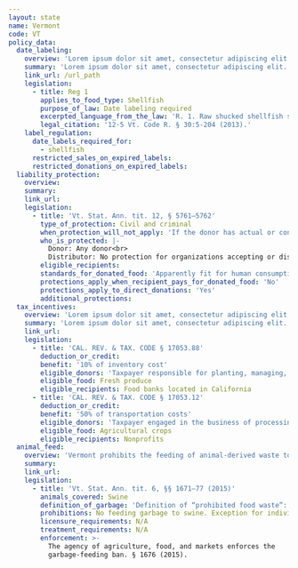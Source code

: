 ```yaml
---
layout: state
name: Vermont
code: VT
policy_data:
  date_labeling:
    overview: 'Lorem ipsum dolor sit amet, consectetur adipiscing elit. Curabitur tellus mi, consequat at laoreet eget, vestibulum nec dolor. Vivamus volutpat quam ac quam bibendum rutrum.'
    summary: 'Lorem ipsum dolor sit amet, consectetur adipiscing elit. Curabitur tellus mi, consequat at laoreet eget, vestibulum nec dolor. Vivamus volutpat quam ac quam bibendum rutrum.'
    link_url: /url_path
    legislation:
      - title: Reg 1
        applies_to_food_type: Shellfish
        purpose_of_law: Date labeling required
        excerpted_language_from_the_law: 'R. 1. Raw shucked shellfish shall be obtained in nonreturnable packages which bear a legible label that identifies the: . . . b. The “sell by” date for packages with a capacity of less than 1.87 L (one-half gallon) or the date shucked for packages with a capacity of 1.87 L (one-half gallon) or more.'
        legal_citation: '12-5 Vt. Code R. § 30:5-204 (2013).'
    label_regulation:
      date_labels_required_for:
        - shellfish
      restricted_sales_on_expired_labels:
      restricted_donations_on_expired_labels:
  liability_protection:
    overview:
    summary:
    link_url:
    legislation:
      - title: 'Vt. Stat. Ann. tit. 12, § 5761—5762'
        type_of_protection: Civil and criminal
        when_protection_will_not_apply: 'If the donor has actual or constructive knowledge that the food is adulterated, tainted, contaminated, or harmful to health'
        who_is_protected: |-
          Donor: Any donor<br>
          Distributor: No protection for organizations accepting or distributing donations of food
        eligible_recipients:
        standards_for_donated_food: 'Apparently fit for human consumption; Includes food not readily marketable due to appearance, freshness, grade, or surplus'
        protections_apply_when_recipient_pays_for_donated_food: 'No'
        protections_apply_to_direct_donations: 'Yes'
        additional_protections:
  tax_incentives:
    overview: 'Lorem ipsum dolor sit amet, consectetur adipiscing elit. Curabitur tellus mi, consequat at laoreet eget, vestibulum nec dolor. Vivamus volutpat quam ac quam bibendum rutrum.'
    summary: 'Lorem ipsum dolor sit amet, consectetur adipiscing elit. Curabitur tellus mi, consequat at laoreet eget, vestibulum nec dolor. Vivamus volutpat quam ac quam bibendum rutrum.'
    link_url:
    legislation:
      - title: 'CAL. REV. & TAX. CODE § 17053.88'
        deduction_or_credit:
        benefit: '10% of inventory cost'
        eligible_donors: 'Taxpayer responsible for planting, managing, and harvesting crops'
        eligible_food: Fresh produce
        eligible_recipients: Food banks located in California
      - title: 'CAL. REV. & TAX. CODE § 17053.12'
        deduction_or_credit:
        benefit: '50% of transportation costs'
        eligible_donors: 'Taxpayer engaged in the business of processing, distributing, or selling agricultural products'
        eligible_food: Agricultural crops
        eligible_recipients: Nonprofits
  animal_feed:
    overview: 'Vermont prohibits the feeding of animal-derived waste to swine. Food waste that consists of only processed (that is, pasteurized) dairy products may be fed to swine. Individuals may feed household garbage to their own swine.'
    summary:
    link_url:
    legislation:
      - title: 'Vt. Stat. Ann. tit. 6, §§ 1671–77 (2015)'
        animals_covered: Swine
        definition_of_garbage: 'Definition of “prohibited food waste”: All waste material derived in whole or in part from the meat of any animal (including fish and poultry) or other animal material, other than processed (that is, pasteurized) dairy products, and other refuse of any character whatsoever that has been associated with any such material, resulting from the handling, preparation, cooking, disposal, or consumption of food, except that such term shall not include waste from ordinary household operations which is fed directly to swine raised exclusively for the use in the household of the owner of the swine by members of the household and nonpaying guests and employees. § 1671 (2015).'
        prohibitions: No feeding garbage to swine. Exception for individuals feeding household garbage. § 1672 (2015).
        licensure_requirements: N/A
        treatment_requirements: N/A
        enforcement: >-
          The agency of agriculture, food, and markets enforces the
          garbage-feeding ban. § 1676 (2015).

































































































































































































































































































































































































































































































































































































































































































































































































































































































































































































































































          An authorized representative of the Vermont agency of agriculture,
          food, and markets or the U.S. Department of Agriculture may investigate
          private or public property at reasonable times to ensure prohibited
          food waste is not being fed to swine. § 1675 (2015).

































































































































































































































































































































































































































































































































































































































































































































































































































































































































































































































































          An individual or facility that violates the garbage-feeding ban will be
          fined $10-$100 for each offense. Each day on which the violation occurs
          counts as a separate offense. Such individual or facility also may be
          enjoined from further violation. § 1677 (2015).
        relevant_state_regulatory_body: 'Vermont Agency of Agriculture, Food, & Markets (§ 1676 (2015)), <a href="http://agriculture.vermont.gov/">http://agriculture.vermont.gov/</a>.'
  organics_recycling_mandates:
    overview:
    summary:
    link_url:
    legislation:
      - title: 'Vt. Stat. Ann. tit. 10, § 6605k'
        generators_covered: 'Any individual, partnership, company, corporation, association, unincorporated association, joint venture, trust, municipality, the State of Vermont or any agency, department, or subdivision of the State, federal agency, or any other legal or commercial entity.'
        waste_production: '2014: 104 tons/year;  2015: 52 tons/year; 2016: 26 tons/years; 2017: 18 tons/year; 2020: Food scraps banned from landfill completely'
        exemptions_for_distance_from_organics_processing_facility: 20 miles
---
```

